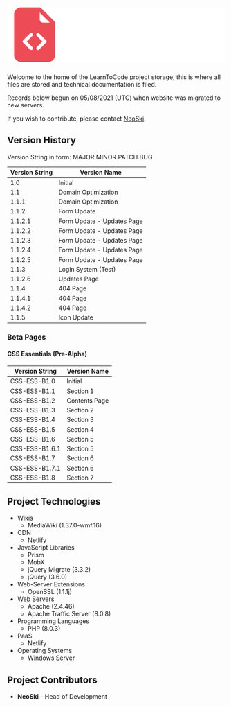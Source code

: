 # ![Logo](/images/logo-full.png)

Welcome to the home of the LearnToCode project storage, this is where all files are stored and technical documentation is filed.

Records below begun on 05/08/2021 (UTC) when website was migrated to new servers.

If you wish to contribute, please contact [NeoSki](https://linktr.ee/NeoSki).

## Version History

Version String in form: MAJOR.MINOR.PATCH.BUG

Version String | Version Name
------------ | -------------
1.0 | Initial
1.1 | Domain Optimization
1.1.1 | Domain Optimization
1.1.2 | Form Update
1.1.2.1 | Form Update - Updates Page
1.1.2.2 | Form Update - Updates Page
1.1.2.3 | Form Update - Updates Page
1.1.2.4 | Form Update - Updates Page
1.1.2.5 | Form Update - Updates Page
1.1.3 | Login System (Test)
1.1.2.6 | Updates Page
1.1.4 | 404 Page
1.1.4.1 | 404 Page
1.1.4.2 | 404 Page
1.1.5 | Icon Update

### Beta Pages

#### CSS Essentials (Pre-Alpha)

Version String | Version Name
------------ | -------------
CSS-ESS-B1.0 | Initial
CSS-ESS-B1.1 | Section 1
CSS-ESS-B1.2 | Contents Page
CSS-ESS-B1.3 | Section 2
CSS-ESS-B1.4 | Section 3
CSS-ESS-B1.5 | Section 4
CSS-ESS-B1.6 | Section 5
CSS-ESS-B1.6.1 | Section 5
CSS-ESS-B1.7 | Section 6
CSS-ESS-B1.7.1 | Section 6
CSS-ESS-B1.8 | Section 7

## Project Technologies

* Wikis
  * MediaWiki (1.37.0-wmf.16)
* CDN
  * Netlify
* JavaScript Libraries
  * Prism
  * MobX
  * jQuery Migrate (3.3.2)
  * jQuery (3.6.0)
* Web-Server Extensions
  * OpenSSL (1.1.1j)
* Web Servers
  * Apache (2.4.46)
  * Apache Traffic Server (8.0.8)
* Programming Languages
  * PHP (8.0.3)
* PaaS
  * Netlify
* Operating Systems
  * Windows Server

## Project Contributors

* **NeoSki** - Head of Development
